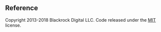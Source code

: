 ## Reference

Copyright 2013-2018 Blackrock Digital LLC. Code released under the [MIT](https://github.com/BlackrockDigital/startbootstrap-4-col-portfolio/blob/gh-pages/LICENSE) license.
